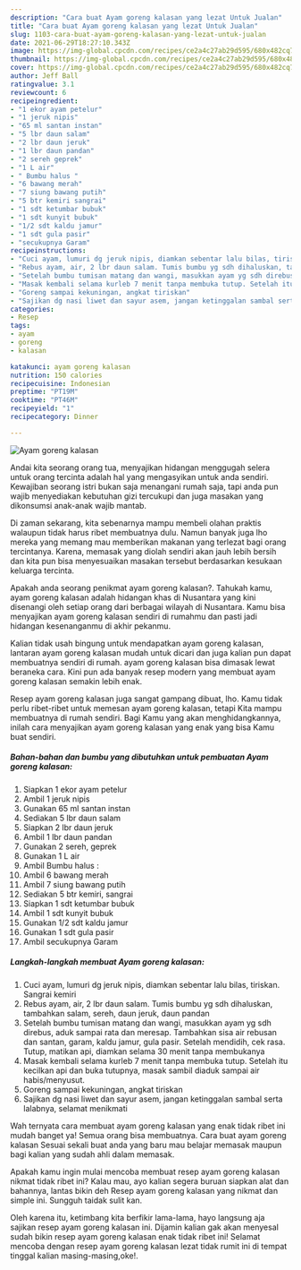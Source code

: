 ```yaml
---
description: "Cara buat Ayam goreng kalasan yang lezat Untuk Jualan"
title: "Cara buat Ayam goreng kalasan yang lezat Untuk Jualan"
slug: 1103-cara-buat-ayam-goreng-kalasan-yang-lezat-untuk-jualan
date: 2021-06-29T18:27:10.343Z
image: https://img-global.cpcdn.com/recipes/ce2a4c27ab29d595/680x482cq70/ayam-goreng-kalasan-foto-resep-utama.jpg
thumbnail: https://img-global.cpcdn.com/recipes/ce2a4c27ab29d595/680x482cq70/ayam-goreng-kalasan-foto-resep-utama.jpg
cover: https://img-global.cpcdn.com/recipes/ce2a4c27ab29d595/680x482cq70/ayam-goreng-kalasan-foto-resep-utama.jpg
author: Jeff Ball
ratingvalue: 3.1
reviewcount: 6
recipeingredient:
- "1 ekor ayam petelur"
- "1 jeruk nipis"
- "65 ml santan instan"
- "5 lbr daun salam"
- "2 lbr daun jeruk"
- "1 lbr daun pandan"
- "2 sereh geprek"
- "1 L air"
- " Bumbu halus "
- "6 bawang merah"
- "7 siung bawang putih"
- "5 btr kemiri sangrai"
- "1 sdt ketumbar bubuk"
- "1 sdt kunyit bubuk"
- "1/2 sdt kaldu jamur"
- "1 sdt gula pasir"
- "secukupnya Garam"
recipeinstructions:
- "Cuci ayam, lumuri dg jeruk nipis, diamkan sebentar lalu bilas, tiriskan. Sangrai kemiri"
- "Rebus ayam, air, 2 lbr daun salam. Tumis bumbu yg sdh dihaluskan, tambahkan salam, sereh, daun jeruk, daun pandan"
- "Setelah bumbu tumisan matang dan wangi, masukkan ayam yg sdh direbus, aduk sampai rata dan meresap. Tambahkan sisa air rebusan dan santan, garam, kaldu jamur, gula pasir. Setelah mendidih, cek rasa. Tutup, matikan api, diamkan selama 30 menit tanpa membukanya"
- "Masak kembali selama kurleb 7 menit tanpa membuka tutup. Setelah itu kecilkan api dan buka tutupnya, masak sambil diaduk sampai air habis/menyusut."
- "Goreng sampai kekuningan, angkat tiriskan"
- "Sajikan dg nasi liwet dan sayur asem, jangan ketinggalan sambal serta lalabnya, selamat menikmati"
categories:
- Resep
tags:
- ayam
- goreng
- kalasan

katakunci: ayam goreng kalasan 
nutrition: 150 calories
recipecuisine: Indonesian
preptime: "PT19M"
cooktime: "PT46M"
recipeyield: "1"
recipecategory: Dinner

---
```



![Ayam goreng kalasan](https://img-global.cpcdn.com/recipes/ce2a4c27ab29d595/680x482cq70/ayam-goreng-kalasan-foto-resep-utama.jpg)

Andai kita seorang orang tua, menyajikan hidangan menggugah selera untuk orang tercinta adalah hal yang mengasyikan untuk anda sendiri. Kewajiban seorang istri bukan saja menangani rumah saja, tapi anda pun wajib menyediakan kebutuhan gizi tercukupi dan juga masakan yang dikonsumsi anak-anak wajib mantab.

Di zaman  sekarang, kita sebenarnya mampu membeli olahan praktis walaupun tidak harus ribet membuatnya dulu. Namun banyak juga lho mereka yang memang mau memberikan makanan yang terlezat bagi orang tercintanya. Karena, memasak yang diolah sendiri akan jauh lebih bersih dan kita pun bisa menyesuaikan masakan tersebut berdasarkan kesukaan keluarga tercinta. 



Apakah anda seorang penikmat ayam goreng kalasan?. Tahukah kamu, ayam goreng kalasan adalah hidangan khas di Nusantara yang kini disenangi oleh setiap orang dari berbagai wilayah di Nusantara. Kamu bisa menyajikan ayam goreng kalasan sendiri di rumahmu dan pasti jadi hidangan kesenanganmu di akhir pekanmu.

Kalian tidak usah bingung untuk mendapatkan ayam goreng kalasan, lantaran ayam goreng kalasan mudah untuk dicari dan juga kalian pun dapat membuatnya sendiri di rumah. ayam goreng kalasan bisa dimasak lewat beraneka cara. Kini pun ada banyak resep modern yang membuat ayam goreng kalasan semakin lebih enak.

Resep ayam goreng kalasan juga sangat gampang dibuat, lho. Kamu tidak perlu ribet-ribet untuk memesan ayam goreng kalasan, tetapi Kita mampu membuatnya di rumah sendiri. Bagi Kamu yang akan menghidangkannya, inilah cara menyajikan ayam goreng kalasan yang enak yang bisa Kamu buat sendiri.

<!--inarticleads1-->

##### Bahan-bahan dan bumbu yang dibutuhkan untuk pembuatan Ayam goreng kalasan:

1. Siapkan 1 ekor ayam petelur
1. Ambil 1 jeruk nipis
1. Gunakan 65 ml santan instan
1. Sediakan 5 lbr daun salam
1. Siapkan 2 lbr daun jeruk
1. Ambil 1 lbr daun pandan
1. Gunakan 2 sereh, geprek
1. Gunakan 1 L air
1. Ambil  Bumbu halus :
1. Ambil 6 bawang merah
1. Ambil 7 siung bawang putih
1. Sediakan 5 btr kemiri, sangrai
1. Siapkan 1 sdt ketumbar bubuk
1. Ambil 1 sdt kunyit bubuk
1. Gunakan 1/2 sdt kaldu jamur
1. Gunakan 1 sdt gula pasir
1. Ambil secukupnya Garam




<!--inarticleads2-->

##### Langkah-langkah membuat Ayam goreng kalasan:

1. Cuci ayam, lumuri dg jeruk nipis, diamkan sebentar lalu bilas, tiriskan. Sangrai kemiri
1. Rebus ayam, air, 2 lbr daun salam. Tumis bumbu yg sdh dihaluskan, tambahkan salam, sereh, daun jeruk, daun pandan
1. Setelah bumbu tumisan matang dan wangi, masukkan ayam yg sdh direbus, aduk sampai rata dan meresap. Tambahkan sisa air rebusan dan santan, garam, kaldu jamur, gula pasir. Setelah mendidih, cek rasa. Tutup, matikan api, diamkan selama 30 menit tanpa membukanya
1. Masak kembali selama kurleb 7 menit tanpa membuka tutup. Setelah itu kecilkan api dan buka tutupnya, masak sambil diaduk sampai air habis/menyusut.
1. Goreng sampai kekuningan, angkat tiriskan
1. Sajikan dg nasi liwet dan sayur asem, jangan ketinggalan sambal serta lalabnya, selamat menikmati




Wah ternyata cara membuat ayam goreng kalasan yang enak tidak ribet ini mudah banget ya! Semua orang bisa membuatnya. Cara buat ayam goreng kalasan Sesuai sekali buat anda yang baru mau belajar memasak maupun bagi kalian yang sudah ahli dalam memasak.

Apakah kamu ingin mulai mencoba membuat resep ayam goreng kalasan nikmat tidak ribet ini? Kalau mau, ayo kalian segera buruan siapkan alat dan bahannya, lantas bikin deh Resep ayam goreng kalasan yang nikmat dan simple ini. Sungguh taidak sulit kan. 

Oleh karena itu, ketimbang kita berfikir lama-lama, hayo langsung aja sajikan resep ayam goreng kalasan ini. Dijamin kalian gak akan menyesal sudah bikin resep ayam goreng kalasan enak tidak ribet ini! Selamat mencoba dengan resep ayam goreng kalasan lezat tidak rumit ini di tempat tinggal kalian masing-masing,oke!.

